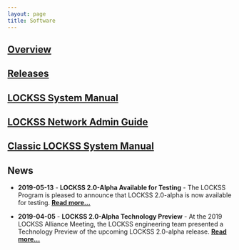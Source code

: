 ```yaml
---
layout: page
title: Software
---
```


## [Overview](overview)

## [Releases](releases)

## [LOCKSS System Manual](manual)

## [LOCKSS Network Admin Guide](admin)

## [Classic LOCKSS System Manual](classic-lockss)

## News

*   **2019-05-13** - **LOCKSS 2.0-Alpha Available for Testing** - The LOCKSS Program is pleased to announce that LOCKSS 2.0-alpha is now available for testing. [**Read more...**](releases/2.0-alpha)

*   **2019-04-05** - **LOCKSS 2.0-Alpha Technology Preview** - At the 2019 LOCKSS Alliance Meeting, the LOCKSS engineering team presented a Technology Preview of the upcoming LOCKSS 2.0-alpha release. [**Read more...**](releases/2.0-alpha-preview)
